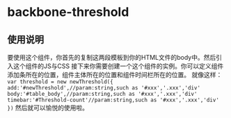 # backbone-threshold
## 使用说明
要使用这个组件，你首先的复制这两段模板到你的HTML文件的body中。然后引入这个组件的JS与CSS
接下来你需要创建一个这个组件的实例。你可以定义组件添加条所在的位置，组件主体所在的位置和组件时间栏所在的位置。
就像这样：
``
var threshold = new newThreshold({
			add:'#newThreshold',//param:string,such as '#xxx','.xxx','div'
			body:'#table_body',//param:string,such as '#xxx','.xxx','div'
			timebar:'#Threshold-count'//param:string,such as '#xxx','.xxx','div'
		})
``
然后就可以愉悦的使用啦。